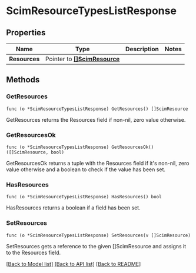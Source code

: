# ScimResourceTypesListResponse

## Properties

Name | Type | Description | Notes
------------ | ------------- | ------------- | -------------
**Resources** | Pointer to [**[]ScimResource**](ScimResource.md) |  | 

## Methods

### GetResources

`func (o *ScimResourceTypesListResponse) GetResources() []ScimResource`

GetResources returns the Resources field if non-nil, zero value otherwise.

### GetResourcesOk

`func (o *ScimResourceTypesListResponse) GetResourcesOk() ([]ScimResource, bool)`

GetResourcesOk returns a tuple with the Resources field if it's non-nil, zero value otherwise
and a boolean to check if the value has been set.

### HasResources

`func (o *ScimResourceTypesListResponse) HasResources() bool`

HasResources returns a boolean if a field has been set.

### SetResources

`func (o *ScimResourceTypesListResponse) SetResources(v []ScimResource)`

SetResources gets a reference to the given []ScimResource and assigns it to the Resources field.


[[Back to Model list]](../README.md#documentation-for-models) [[Back to API list]](../README.md#documentation-for-api-endpoints) [[Back to README]](../README.md)


